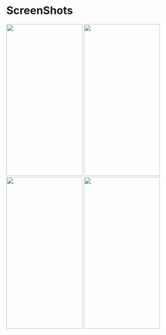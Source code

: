 # ScreenShots

<img src = "https://user-images.githubusercontent.com/106916341/194388998-5b158378-961c-4f99-9c31-00dda948f12c.jpg" width="200" height="400" />
<img src = "https://user-images.githubusercontent.com/106916341/194389959-043287a8-83ce-40d5-bc03-87164a42a22e.jpg" width="200" height="400" />
<img src = "https://user-images.githubusercontent.com/106916341/194392654-5e9effd4-509e-40a4-bec5-2b05f753d799.jpg" width="200" height="400" />
<img src = "https://user-images.githubusercontent.com/106916341/194392716-4542471e-159e-4cdc-8bc6-301dbc7690b8.jpg" width="200" height="400" />
